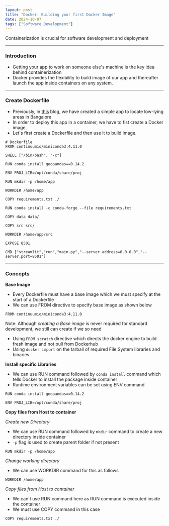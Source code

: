```yaml
---
layout: post
title: "Docker: Building your first Docker Image"
date: 2024-10-07
tags: ["Software Development"]
---
```


Containerization is crucial for software development and deployment

---
### Introduction

- Getting your app to work on someone else's machine is the key idea behind containerization
- Docker provides the flexibility to build image of our app and thereafter launch the app inside containers on any system.

---
### Create Dockerfile

- Previously, in [this](https://gouherdanish.github.io/2024/09/25/low-lying-areas-mapping.html) blog, we have created a simple app to locate low-lying areas in Bangalore
- In order to deploy this app in a container, we have to fist create a Docker image. 
- Let's first create a Dockerfile and then use it to build image.

```
# Dockerfile
FROM continuumio/miniconda3:4.11.0

SHELL ["/bin/bash", "-c"]

RUN conda install geopandas==0.14.2

ENV PROJ_LIB=/opt/conda/share/proj

RUN mkdir -p /home/app

WORKDIR /home/app

COPY requirements.txt ./

RUN conda install -c conda-forge --file requirements.txt

COPY data data/

COPY src src/

WORKDIR /home/app/src

EXPOSE 8501

CMD ["streamlit","run","main.py","--server.address=0.0.0.0","--server.port=8501"]
```

---
### Concepts

**Base Image**

- Every Dockerfile must have a base image which we must specify at the start of a Dockerfile 
- We can use FROM directive to specify base image as shown below

```
FROM continuumio/miniconda3:4.11.0
```

Note: Although _creating a Base image_ is never required for standard development, we still can create if we so need
- Using `FROM scratch` directive which directs the docker engine to build fresh image and not pull from Dockerhub
- Using `docker import` on the tarball of required File System libraries and binaries

**Install specific Libraries**

- We can use RUN command followed by `conda install` command which tells Docker to install the package inside container
- Runtime environment variables can be set using ENV command
```
RUN conda install geopandas==0.14.2

ENV PROJ_LIB=/opt/conda/share/proj
```

**Copy files from Host to container**

_Create new Directory_
- We can use RUN command followed by `mkdir` command to create a new directory inside container
- `-p` flag is used to create parent folder if not present

```
RUN mkdir -p /home/app
```

_Change working directory_
- We can use WORKDIR command for this as follows

```
WORKDIR /home/app
```

_Copy files from Host to container_

- We can't use RUN command here as RUN command is executed inside the container
- We must use COPY command in this case
```
COPY requirements.txt ./
```